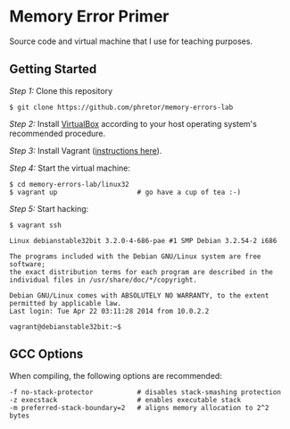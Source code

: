 Memory Error Primer
===================

Source code and virtual machine that I use for teaching purposes.

Getting Started
---------------

*Step 1:* Clone this repository

    $ git clone https://github.com/phretor/memory-errors-lab

*Step 2:* Install [VirtualBox](https://www.virtualbox.org/) according to your host
operating system's recommended procedure.

*Step 3:* Install Vagrant ([instructions
here](http://www.vagrantup.com/downloads)).

*Step 4:* Start the virtual machine:

    $ cd memory-errors-lab/linux32
    $ vagrant up                    # go have a cup of tea :-)

*Step 5:* Start hacking:

    $ vagrant ssh

    Linux debianstable32bit 3.2.0-4-686-pae #1 SMP Debian 3.2.54-2 i686

    The programs included with the Debian GNU/Linux system are free software;
    the exact distribution terms for each program are described in the
    individual files in /usr/share/doc/*/copyright.

    Debian GNU/Linux comes with ABSOLUTELY NO WARRANTY, to the extent
    permitted by applicable law.
    Last login: Tue Apr 22 03:11:28 2014 from 10.0.2.2

    vagrant@debianstable32bit:~$

GCC Options
-----------

When compiling, the following options are recommended:

    -f no-stack-protector           # disables stack-smashing protection
    -z execstack                    # enables executable stack
    -m preferred-stack-boundary=2   # aligns memory allocation to 2^2 bytes

